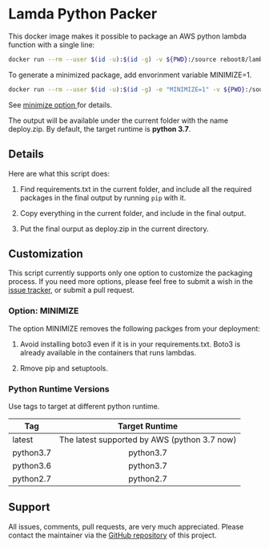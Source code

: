 # Lamda Python Packer

This docker image makes it possible to package an AWS python lambda function with a single line:

```bash
docker run --rm --user $(id -u):$(id -g) -v ${PWD}:/source reboot8/lambda_python_packer:python3.7
```
To generate a minimized package, add envorinment variable MINIMIZE=1.

```bash
docker run --rm --user $(id -u):$(id -g) -e "MINIMIZE=1" -v ${PWD}:/source reboot8/lambda_python_packer:python3.7
```

See [minimize option ](#minimize) for details.

The output will be available under the current folder with the name deploy.zip. By default, the target runtime is **python 3.7**. 

## Details

Here are what this script does:

1. Find requirements.txt in the current folder, and include all the required packages in the final output by running `pip` with it.

2. Copy everything in the current folder, and include in the final output.

3. Put the final ourput as deploy.zip in the current directory.

## Customization

This script currently supports only one option to customize the packaging process. If you need more options, please feel free to submit a wish in the [issue tracker](https://github.com/yefuwang/lambda_python_packer/issues), or submit a pull request.

### <a id="minimize"></a>Option: MINIMIZE

The option MINIMIZE removes the following packges from your deployment:

1. Avoid installing boto3 even if it is in your requirements.txt. Boto3 is already available in the containers that runs lambdas. 

2. Rmove pip and setuptools. 

### Python Runtime Versions

Use tags to target at different python runtime.


| Tag        | Target Runtime           |
| ------------- |:-------------:|
| latest      | The latest supported by AWS (python 3.7 now) |
| python3.7      | python3.7      |
| python3.6 | python3.7      |
| python2.7 | python2.7 |



## Support

All issues, comments, pull requests, are very much appreciated. Please contact the maintainer via the [GitHub repository](https://github.com/yefuwang/lambda_python_packer) of this project.

